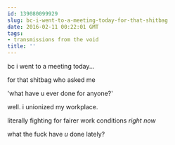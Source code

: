 ```yaml
---
id: 139080099929
slug: bc-i-went-to-a-meeting-today-for-that-shitbag
date: 2016-02-11 00:22:01 GMT
tags:
- transmissions from the void
title: ''
---
```


bc i went to a meeting today...

for that shitbag who asked me

'what have u ever done for anyone?'

well. i unionized my workplace.

literally fighting for fairer work conditions *right now*

what the fuck have *u* done lately?
